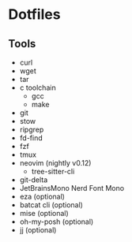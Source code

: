 # Dotfiles

## Tools

- curl
- wget
- tar
- c toolchain
    - gcc
    - make
- git
- stow
- ripgrep
- fd-find
- fzf
- tmux
- neovim (nightly v0.12)
    - tree-sitter-cli
- git-delta
- JetBrainsMono Nerd Font Mono
- eza (optional)
- batcat cli (optional)
- mise (optional)
- oh-my-posh (optional)
- jj (optional)

